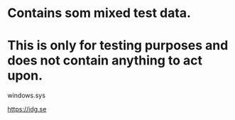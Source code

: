 # Contains som mixed test data. 
# This is only for testing purposes and does not contain anything to act upon.

windows.sys

https://idg.se

